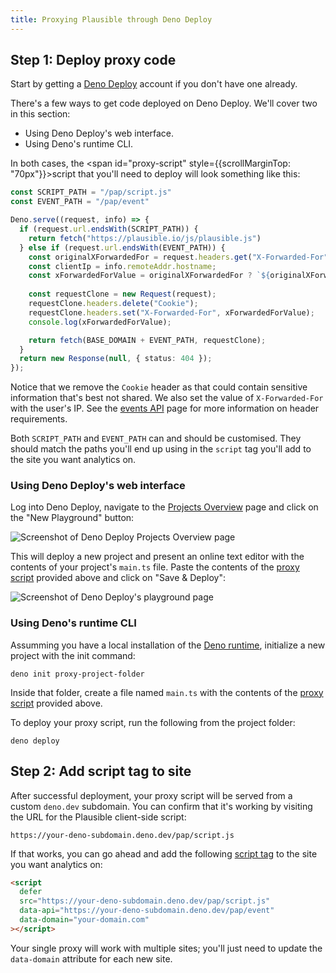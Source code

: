 ```yaml
---
title: Proxying Plausible through Deno Deploy
---
```


## Step 1: Deploy proxy code

Start by getting a [Deno Deploy](https://deno.com/deploy) account if you don't have one already.

There's a few ways to get code deployed on Deno Deploy. We'll cover two in this section:

- Using Deno Deploy's web interface.
- Using Deno's runtime CLI.

In both cases, the <span id="proxy-script" style={{scrollMarginTop: "70px"}}>script</span> that you'll need to deploy will look something like this:

```typescript
const SCRIPT_PATH = "/pap/script.js"
const EVENT_PATH = "/pap/event"

Deno.serve((request, info) => {
  if (request.url.endsWith(SCRIPT_PATH)) {
    return fetch("https://plausible.io/js/plausible.js")
  } else if (request.url.endsWith(EVENT_PATH)) {
    const originalXForwardedFor = request.headers.get("X-Forwarded-For");
    const clientIp = info.remoteAddr.hostname;
    const xForwardedForValue = originalXForwardedFor ? `${originalXForwardedFor}, ${clientIp}` : clientIp;
    
    const requestClone = new Request(request);
    requestClone.headers.delete("Cookie");
    requestClone.headers.set("X-Forwarded-For", xForwardedForValue);
    console.log(xForwardedForValue);

    return fetch(BASE_DOMAIN + EVENT_PATH, requestClone);
  }
  return new Response(null, { status: 404 });
});
```

Notice that we remove the `Cookie` header as that could contain sensitive information that's best not shared. We also set the value of `X-Forwarded-For` with the user's IP. See the [events API](../../events-api#request-headers) page for more information on header requirements.

Both `SCRIPT_PATH` and `EVENT_PATH` can and should be customised. They should match the paths you'll end up using in the `script` tag you'll add to the site you want analytics on.

### Using Deno Deploy's web interface

Log into Deno Deploy, navigate to the [Projects Overview](https://dash.deno.com/account/projects) page and click on the "New Playground" button:

![Screenshot of Deno Deploy Projects Overview page](/img/proxy-deno-new-playground.png)

This will deploy a new project and present an online text editor with the contents of your project's `main.ts` file. Paste the contents of the [proxy script](#proxy-script) provided above and click on "Save & Deploy":

![Screenshot of Deno Deploy's playground page](/img/proxy-deno-save-and-deploy.png)

### Using Deno's runtime CLI

Assumming you have a local installation of the [Deno runtime](https://docs.deno.com/runtime/manual#install-deno), initialize a new project with the init command:

```shell
deno init proxy-project-folder
```

Inside that folder, create a file named `main.ts` with the contents of the [proxy script](#proxy-script) provided above.

To deploy your proxy script, run the following from the project folder:

```shell
deno deploy
```

## Step 2: Add script tag to site

After successful deployment, your proxy script will be served from a custom `deno.dev` subdomain. You can confirm that it's working by visiting the URL for the Plausible client-side script:

```
https://your-deno-subdomain.deno.dev/pap/script.js
```

If that works, you can go ahead and add the following [script tag](plausible-script.md) to the site you want analytics on:

```html
<script
  defer
  src="https://your-deno-subdomain.deno.dev/pap/script.js"
  data-api="https://your-deno-subdomain.deno.dev/pap/event"
  data-domain="your-domain.com"
></script>
```

Your single proxy will work with multiple sites; you'll just need to update the `data-domain` attribute for each new site.
